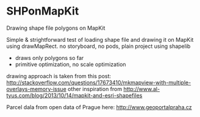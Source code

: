 # SHPonMapKit
Drawing shape file polygons on MapKit

Simple & strightforward  test of loading shape file and drawing it on MapKit using drawMapRect. 
no storyboard, no pods, plain project using shapelib 

- draws only polygons so far
- primitive optimization, no scale optimization

drawing approach is taken from this post: http://stackoverflow.com/questions/17673410/mkmapview-with-multiple-overlays-memory-issue
other inspiration from http://www.al-tyus.com/blog/2013/10/14/mapkit-and-esri-shapefiles 

Parcel dala from open data of Prague here: http://www.geoportalpraha.cz


